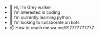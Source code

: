 - 👋 Hi, I’m Grey walker
- 👀 I’m interested in coding
- 🌱 I’m currently learning python
- 💞️ I’m looking to collaborate on bots
- 📫 How to reach me wa.me/917777777777

<!---
bikkuvro/bikkuvro is a ✨ special ✨ repository because its `README.md` (this file) appears on your GitHub profile.
You can click the Preview link to take a look at your changes.
--->
